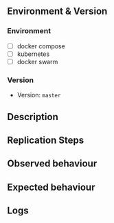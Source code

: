 <!--

Thank you for opening an issue with Mailu. Please understand that issues are meant for bugs only. The bug report should follow the issue template and provide clear replication steps and logs.
For **user-support questions**, reach out to us  on [matrix](https://matrix.to/#/#mailu:tedomum.net) or [disussions](https://github.com/Mailu/Mailu/discussions/categories/user-support).

For anything but bug reports use the [matrix channel](https://matrix.to/#/#mailu:tedomum.net) or [disussions](https://github.com/Mailu/Mailu/discussions).
So use discussions for topics such as

* Checking announcements.
* General discussion about Mailu usage or using Mail software in general.
* Feature requests
* User support.

To be able to help you best, we need some more information.

Before you open your issue
- Check if no issue or pull-request for this already exists.
- Check [documentation](https://mailu.io/master/) and [FAQ](https://mailu.io/master/faq.html). (Tip, use the search function on the documentation page)
- You understand `Mailu` is made by volunteers in their **free time** — be concise, civil and accept that delays can occur.
- The title of the issue should be short and simple. It should contain specific terms related to the actual issue. Be specific while writing the title.
- You understand issues are only meant for bug reports that follow the issue template. Non bug reports or bug reports that do not follow the template will be moved to [disussions](https://github.com/Mailu/Mailu/discussions)

Please put your text outside of the comment blocks to be visible. You can use the button "Preview" above to check.

-->

## Environment & Version

### Environment

- [ ] docker compose
- [ ] kubernetes
- [ ] docker swarm

### Version

- Version: `master`

<!--
To find your version, get the image name of a mailu container and read  the version from the tag (example for version 1.7).

$> docker ps -a | grep mailu
140b09d4b09c    mailu/roundcube:1.7    "docker-php-entrypoi…"    2 weeks ago    Up 2 days (healthy)    80/tcp
$> grep MAILU_VERSION docker-compose.yml mailu.env

If you are not using docker compose do not file any new issue here.
Kubernetes related issues belong to https://github.com/Mailu/helm-charts/issues
If you are not using docker compose or kubernetes, create a new thread on user support in [disussions](https://github.com/Mailu/Mailu/discussions/categories/user-support).
Non-bug reports (or bug reports that do not follow the template) are moved to [disussions](https://github.com/Mailu/Mailu/discussions).
-->

## Description
<!--
Further explain the bug in a few words. It should be clear what the unexpected behaviour is.  Share it in an easy-to-understand language.
-->

## Replication Steps
<!--
Steps for replicating your issue
-->

## Observed behaviour
<!--
Explain or paste the result you received.
-->

## Expected behaviour
<!--
Explain what results you expected - be as specific as possible.
Just saying "it doesn’t work as expected" is not useful. It's also helpful to describe what you actually experienced.
-->

## Logs
<!--
Often it is very useful to include log fragments of the involved component.
You can get the logs via `docker logs <container name> --tail 1000`.
For example for the admin container: `docker logs mailu_admin_1 --tail 1000`
or using docker compose `docker compose -f /mailu/docker-compose.yml logs --tail 1000 admin`

If you can find the relevant section, please share only the parts that seem relevant. If you have any logs, please enclose them in code tags and in a section, like so:

```
Your logs here!
```

-->
